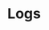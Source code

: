 ---
title: "Logs"
linkTitle: "Logs"
description: "This section includes all reference documentation for the logs generated by the Cortex Innovation platform."
weight: 10
---